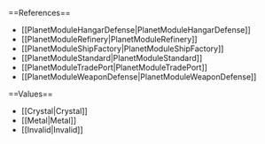 ==References==
 * [[PlanetModuleHangarDefense|PlanetModuleHangarDefense]]
 * [[PlanetModuleRefinery|PlanetModuleRefinery]]
 * [[PlanetModuleShipFactory|PlanetModuleShipFactory]]
 * [[PlanetModuleStandard|PlanetModuleStandard]]
 * [[PlanetModuleTradePort|PlanetModuleTradePort]]
 * [[PlanetModuleWeaponDefense|PlanetModuleWeaponDefense]]

==Values==
 * [[Crystal|Crystal]]
 * [[Metal|Metal]]
 * [[Invalid|Invalid]]

